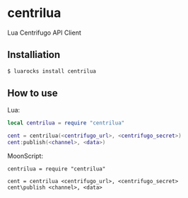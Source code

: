 # centrilua
Lua Centrifugo API Client
## Installiation
```bash
$ luarocks install centrilua
```
## How to use
Lua:
```lua
local centrilua = require "centrilua"

cent = centrilua(<centrifugo_url>, <centrifugo_secret>)
cent:publish(<channel>, <data>)
```
MoonScript:
```moonscript
centrilua = require "centrilua"

cent = centrilua <centrifugo_url>, <centrifugo_secret>
cent\publish <channel>, <data>
```
